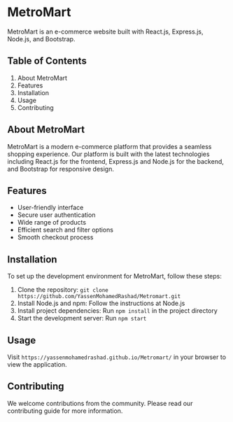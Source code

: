 # MetroMart

MetroMart is an e-commerce website built with React.js, Express.js, Node.js, and Bootstrap.

## Table of Contents

1. About MetroMart
2. Features
3. Installation
4. Usage
5. Contributing

## About MetroMart

MetroMart is a modern e-commerce platform that provides a seamless shopping experience. Our platform is built with the latest technologies including React.js for the frontend, Express.js and Node.js for the backend, and Bootstrap for responsive design.

## Features

-   User-friendly interface
-   Secure user authentication
-   Wide range of products
-   Efficient search and filter options
-   Smooth checkout process

## Installation

To set up the development environment for MetroMart, follow these steps:

1. Clone the repository: `git clone https://github.com/YassenMohamedRashad/Metromart.git`
2. Install Node.js and npm: Follow the instructions at Node.js
3. Install project dependencies: Run `npm install` in the project directory
4. Start the development server: Run `npm start`

## Usage

Visit `https://yassenmohamedrashad.github.io/Metromart/` in your browser to view the application.

## Contributing

We welcome contributions from the community. Please read our contributing guide for more information.
